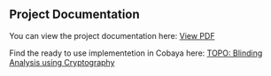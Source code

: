 ## Project Documentation

You can view the project documentation here: [View PDF](./docs/poster.pdf)

Find the ready to use implementetion in Cobaya here: [TOPO: Blinding Analysis using Cryptography](https://github.com/santiagocasas/topo-cobaya)
